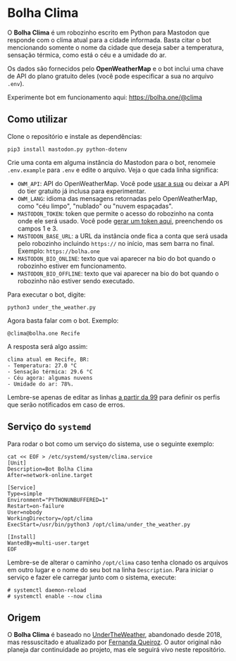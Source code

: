 # Bolha Clima

O **Bolha Clima** é um robozinho escrito em Python para Mastodon que responde com o clima atual para a cidade informada. Basta citar o bot mencionando somente o nome da cidade que deseja saber a temperatura, sensação térmica, como está o céu e a umidade do ar.

Os dados são fornecidos pelo **OpenWeatherMap** e o bot inclui uma chave de API do plano gratuito deles (você pode especificar a sua no arquivo `.env`).

Experimente bot em funcionamento aqui: https://bolha.one/@clima

## Como utilizar

Clone o repositório e instale as dependências:

```
pip3 install mastodon.py python-dotenv
```

Crie uma conta em alguma instância do Mastodon para o bot, renomeie `.env.example` para `.env` e edite o arquivo. Veja o que cada linha significa:

- `OWM_API`: API do OpenWeatherMap. Você pode [usar a sua](https://home.openweathermap.org/api_keys) ou deixar a API do tier gratuito já inclusa para experimentar.
- `OWM_LANG`: idioma das mensagens retornadas pelo OpenWeatherMap, como "céu limpo", "nublado" ou "nuvem espaçadas".
- `MASTODON_TOKEN`: token que permite o acesso do robozinho na conta onde ele será usado. Você pode [gerar um token aqui](https://token.bolha.one/?scopes=read+write), preenchendo os campos 1 e 3.
- `MASTODON_BASE_URL`: a URL da instância onde fica a conta que será usada pelo robozinho incluindo `https://` no início, mas sem barra no final. Exemplo: `https://bolha.one`
- `MASTODON_BIO_ONLINE`: texto que vai aparecer na bio do bot quando o robozinho estiver em funcionamento.
- `MASTODON_BIO_OFFLINE`: texto que vai aparecer na bio do bot quando o robozinho não estiver sendo executado.

Para executar o bot, digite:

```
python3 under_the_weather.py
```

Agora basta falar com o bot. Exemplo:

```
@clima@bolha.one Recife
```

A resposta será algo assim:

```
clima atual em Recife, BR:
- Temperatura: 27.0 °C
- Sensação térmica: 29.6 °C
- Céu agora: algumas nuvens
- Umidade do ar: 78%.
```
Lembre-se apenas de editar as linhas [a partir da 99](https://github.com/cadusilva/bolha-clima/blob/f1554702554bb9ab922727beaa6cbc5ab1bd7422/under_the_weather.py#L99-L119) para definir os perfis que serão notificados em caso de erros.

## Serviço do `systemd`

Para rodar o bot como um serviço do sistema, use o seguinte exemplo:

```
cat << EOF > /etc/systemd/system/clima.service
[Unit]
Description=Bot Bolha Clima
After=network-online.target

[Service]
Type=simple
Environment="PYTHONUNBUFFERED=1"
Restart=on-failure
User=nobody
WorkingDirectory=/opt/clima
ExecStart=/usr/bin/python3 /opt/clima/under_the_weather.py

[Install]
WantedBy=multi-user.target
EOF
```

Lembre-se de alterar o caminho `/opt/clima` caso tenha clonado os arquivos em outro lugar e o nome do seu bot na linha `Description`. Para iniciar o serviço e fazer ele carregar junto com o sistema, execute:

```
# systemctl daemon-reload
# systemctl enable --now clima
```

## Origem

O **Bolha Clima** é baseado no [UnderTheWeather](https://github.com/ninedotnine/under_the_weather), abandonado desde 2018, mas ressuscitado e atualizado por [Fernanda Queiroz](https://github.com/nandavereda/under_the_weather). O autor original não planeja dar continuidade ao projeto, mas ele seguirá vivo neste repositório.